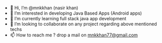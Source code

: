 - 👋 Hi, I’m @mnkkhan (nasir khan)
- 👀 I’m interested in developing Java Based Apps (Android apps)
- 🌱 I’m currently learning full stack java app development
- 💞️ I’m looking to collaborate on any project regarding above mentioned techs
- 📫 How to reach me ? drop a mail on mnkkhan77@gmail.com

<!---
mnkkhan/mnkkhan is a ✨ special ✨ repository because its `README.md` (this file) appears on your GitHub profile.
You can click the Preview link to take a look at your changes.
--->
